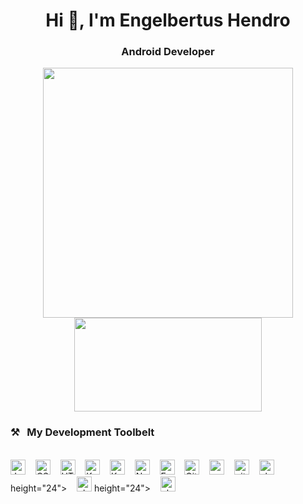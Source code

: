 <h1 align="center">Hi 👋, I'm Engelbertus Hendro</h1>
<h3 align="center">Android Developer</h3>

<p align="center">
    <img src="https://github-readme-stats.vercel.app/api?username=engelbertushendro10&hide=contribs,prs&show_icons=true&hide_border=true&title_color=000" width="400"/>
    <img src="https://github-readme-stats.vercel.app/api/top-langs/?username=engelbertushendro10&layout=compact" height=150 width="300"/>
</p>


### ⚒&nbsp;&nbsp;&nbsp;My Development Toolbelt
<br><img alt="JavaScript" title="JavaScript" src="https://user-images.githubusercontent.com/1680157/87443764-4af82c80-c5cc-11ea-82c2-c368ee12cf6d.png"                 height="24">&nbsp;&nbsp;&nbsp;&nbsp;<img alt="CSS" title="CSS" src="https://user-images.githubusercontent.com/1680157/87443759-4a5f9600-c5cc-11ea-8ae0-715433c1f781.png" height="24">&nbsp;&nbsp;&nbsp;&nbsp;<img alt="HTML" title="HTML" src="https://user-images.githubusercontent.com/1680157/87443762-4af82c80-c5cc-11ea-85cf-57be0e83c169.png"
height="24">&nbsp;&nbsp;&nbsp;&nbsp;<img alt="Kotlin" title="Kotlink" src="https://www.vectorlogo.zone/logos/kotlinlang/kotlinlang-icon.svg"
height="24">&nbsp;&nbsp;&nbsp;&nbsp;<img alt="KotlinStudio" title="Android Studio" src="https://www.vectorlogo.zone/logos/android/android-official.svg"
height="24">&nbsp;&nbsp;&nbsp;&nbsp;<img alt="Node.js" title="Node.js" src="https://www.vectorlogo.zone/logos/nodejs/nodejs-icon.svg"
height="24">&nbsp;&nbsp;&nbsp;&nbsp;<img alt="Expressjs" title="Expressjs" src="https://www.vectorlogo.zone/logos/expressjs/expressjs-icon.svg"
height="24">&nbsp;&nbsp;&nbsp;&nbsp;<img alt="Github" title="Github" src="https://www.vectorlogo.zone/logos/github/github-icon.svg"
height="24">&nbsp;&nbsp;&nbsp;&nbsp;<img alt="vscode" title="VS Code" src="https://www.vectorlogo.zone/logos/visualstudio_code/visualstudio_code-icon.svg"
height="24">&nbsp;&nbsp;&nbsp;&nbsp;<img alt="git" title="Git" src="https://www.vectorlogo.zone/logos/git-scm/git-scm-icon.svg"
height="24">&nbsp;&nbsp;&nbsp;&nbsp;<img alt="chrome" title="Chrome" src="https://www.vectorlogo.zone/logos/google_chrome/google_chrome-icon.svg" height="24">
height="24">&nbsp;&nbsp;&nbsp;&nbsp;<img alt="chrome" title="Chrome" src="https://www.vectorlogo.zone/logos/python/python-ar21.svg" height="24">
height="24">&nbsp;&nbsp;&nbsp;&nbsp;<img alt="chrome" title="Chrome" src="https://www.vectorlogo.zone/logos/djangoproject/djangoproject-ar21.svg" height="24">

<br><br>

